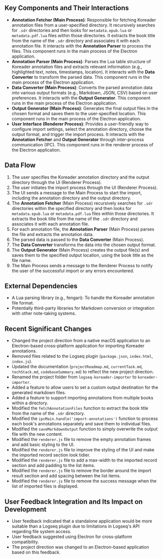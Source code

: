 ## Key Components and Their Interactions

-   **Annotation Fetcher (Main Process)**: Responsible for fetching Koreader annotation files from a user-specified directory. It recursively searches for `.sdr` directories and then looks for `metadata.epub.lua` or `metadata.pdf.lua` files within those directories. It extracts the book title from the name of the `.sdr` directory and associates it with each annotation file. It interacts with the **Annotation Parser** to process the files. This component runs in the main process of the Electron application.
-   **Annotation Parser (Main Process)**: Parses the Lua table structure of Koreader annotation files and extracts relevant information (e.g., highlighted text, notes, timestamps, location). It interacts with the **Data Converter** to transform the parsed data. This component runs in the main process of the Electron application.
-   **Data Converter (Main Process)**: Converts the parsed annotation data into various output formats (e.g., Markdown, JSON, CSV) based on user preferences. It interacts with the **Output Generator**. This component runs in the main process of the Electron application.
-   **Output Generator (Main Process)**: Generates the final output files in the chosen format and saves them to the user-specified location. This component runs in the main process of the Electron application.
-   **User Interface (Renderer Process)**: Provides a user-friendly way to configure import settings, select the annotation directory, choose the output format, and trigger the import process. It interacts with the **Annotation Fetcher** and **Output Generator** through inter-process communication (IPC). This component runs in the renderer process of the Electron application.

## Data Flow

1.  The user specifies the Koreader annotation directory and the output directory through the UI (Renderer Process).
2.  The user initiates the import process through the UI (Renderer Process).
3.  The UI sends a message to the Main Process to start the import, including the annotation directory and the output directory.
4.  The **Annotation Fetcher** (Main Process) recursively searches for `.sdr` directories within the specified directory and then looks for `metadata.epub.lua` or `metadata.pdf.lua` files within those directories. It extracts the book title from the name of the `.sdr` directory and associates it with each annotation file.
5.  For each annotation file, the **Annotation Parser** (Main Process) parses the file and extracts the annotation data.
6.  The parsed data is passed to the **Data Converter** (Main Process).
7.  The **Data Converter** transforms the data into the chosen output format.
8.  The **Output Generator** (Main Process) creates the output file(s) and saves them to the specified output location, using the book title as the file name.
9.  The Main Process sends a message to the Renderer Process to notify the user of the successful import or any errors encountered.

## External Dependencies

-   A Lua parsing library (e.g., fengari): To handle the Koreader annotation file format.
-   Potentially third-party libraries for Markdown conversion or integration with other note-taking systems.

## Recent Significant Changes

-   Changed the project direction from a native macOS application to an Electron-based cross-platform application for importing Koreader annotations.
-   Removed files related to the Logseq plugin (`package.json`, `index.html`, `index.js`).
-   Updated the documentation (`projectRoadmap.md`, `currentTask.md`, `techStack.md`, `codebaseSummary.md`) to reflect the new project direction.
-   Renamed the project folder from `logseq-koreader-importer` to `koreader-importer`.
-   Added a feature to allow users to set a custom output destination for the generated markdown files.
-   Added a feature to support importing annotations from multiple books within a directory.
-   Modified the `fetchAnnotationFiles` function to extract the book title from the name of the `.sdr` directory.
-   Modified the `ipcMain.handle('import-annotations')` function to process each book's annotations separately and save them to individual files.
-   Modified the `saveMarkdownOutput` function to simply overwrite the output file with the new content.
-   Modified the `renderer.js` file to remove the empty annotation frames and add basic styling to the UI.
-   Modified the `renderer.js` file to improve the styling of the UI and make the imported record section look tidier.
-   Modified the `renderer.js` file to add a max-width to the imported record section and add padding to the list items.
-   Modified the `renderer.js` file to remove the border around the import result section and add spacing between the list items.
-   Modified the `renderer.js` file to remove the success message when the list of imported files is displayed.

## User Feedback Integration and Its Impact on Development

-   User feedback indicated that a standalone application would be more suitable than a Logseq plugin due to limitations in Logseq's API regarding file system access.
-   User feedback suggested using Electron for cross-platform compatibility.
-   The project direction was changed to an Electron-based application based on this feedback.